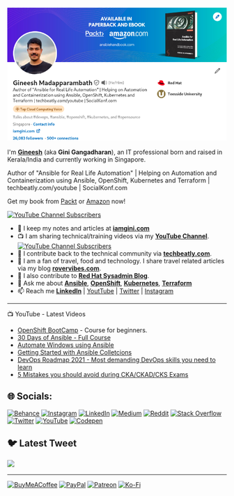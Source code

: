 [![](https://github.com/iamgini/iamgini/blob/master/github-cover-2023Nov07.png)](https://iamgini.com)

I'm **[Gineesh](https://www.linkedin.com/in/gineesh/)** (aka **Gini Gangadharan**), an IT professional born and raised in Kerala/India and currently working in Singapore.

Author of "Ansible for Real Life Automation" | Helping on Automation and Containerization using Ansible, OpenShift, Kubernetes and Terraform | techbeatly.com/youtube | SocialKonf.com

Get my book from [Packt](http://techbeatly.com/ansiblebook) or [Amazon](http://techbeatly.com/ansiblebookamazon) now!

[![YouTube Channel Subscribers](https://img.shields.io/youtube/channel/subscribers/UCLA_wrgCYV2R2ZHgk1xTCqg?label=Subscribe%20to%20YouTube%20Channel&style=social)](https://www.youtube.com/techbeatly?sub_confirmation=1)



- :notebook_with_decorative_cover: I keep my notes and articles at **[iamgini.com](https://www.iamgini.com/)**
- :tv: I am sharing technical/training videos via my **[YouTube Channel](https://www.youtube.com/techbeatly?sub_confirmation=1)**. [![YouTube Channel Subscribers](https://img.shields.io/youtube/channel/subscribers/UCLA_wrgCYV2R2ZHgk1xTCqg?label=Subscribe%20to%20YouTube%20Channel&style=social)](https://www.youtube.com/techbeatly?sub_confirmation=1)
- :newspaper: I contribute back to the technical community via **[techbeatly.com](https://www.techbeatly.com/)**.
- :blue_book: I am a fan of travel, food and technology. I share travel related articles via my blog **[rovervibes.com](https://www.rovervibes.com/)**.
- :closed_book: I also contribute to **[Red Hat Sysadmin Blog](https://www.redhat.com/sysadmin/user/446371)**.
- :speech_balloon: Ask me about **[Ansible](https://www.techbeatly.com/ansible)**, **[OpenShift](https://www.techbeatly.com/category/cloud/openshift)**, **[Kubernetes](https://www.techbeatly.com/category/cloud/kubernetes)**, **[Terraform](https://www.techbeatly.com/category/automation/terraform)**
- :mailbox: Reach me **[LinkedIn](https://www.linkedin.com/in/gineesh/)** | [YoutTube](https://www.youtube.com/channel/UCLA_wrgCYV2R2ZHgk1xTCqg?sub_confirmation=1) | [Twitter](https://twitter.com/GiniGangadharan) | [Instagram](https://www.instagram.com/ginigangadharan/)

--- 
:tv: YouTube - Latest Videos

- [OpenShift BootCamp](https://techbeatly.com/openshift-bootcamp) - Course for beginners.
- [30 Days of Ansible - Full Course](https://www.youtube.com/watch?v=K4wGqwS2RLw&list=PLH5uDiXcw8tSW9Y6FsVsSQJQ88tMPBsbK)
- [Automate Windows using Ansible](https://www.youtube.com/watch?v=kEeA3iLRstA&t=255s)
- [Getting Started with Ansible Colletcions](https://www.youtube.com/watch?v=X_QpN9GLGfI&t=1s)
- [DevOps Roadmap 2021 - Most demanding DevOps skills you need to learn](https://www.youtube.com/watch?v=w9sNpcxjpcs&t=423s)
- [5 Mistakes you should avoid during CKA/CKAD/CKS Exams](https://www.youtube.com/watch?v=daJs-09iLpY&t=389s)


## 🌐 Socials:
[![Behance](https://img.shields.io/badge/Behance-1769ff?logo=behance&logoColor=white)](https://behance.net/gineesh) [![Instagram](https://img.shields.io/badge/Instagram-%23E4405F.svg?logo=Instagram&logoColor=white)](https://instagram.com/iamgineesh) [![LinkedIn](https://img.shields.io/badge/LinkedIn-%230077B5.svg?logo=linkedin&logoColor=white)](https://linkedin.com/in/gineesh) [![Medium](https://img.shields.io/badge/Medium-12100E?logo=medium&logoColor=white)](https://medium.com/@gineesh) [![Reddit](https://img.shields.io/badge/Reddit-%23FF4500.svg?logo=Reddit&logoColor=white)](https://reddit.com/user/ginigangadharan) [![Stack Overflow](https://img.shields.io/badge/-Stackoverflow-FE7A16?logo=stack-overflow&logoColor=white)](https://stackoverflow.com/users/8356345) [![Twitter](https://img.shields.io/badge/Twitter-%231DA1F2.svg?logo=Twitter&logoColor=white)](https://twitter.com/iamgineesh) [![YouTube](https://img.shields.io/badge/YouTube-%23FF0000.svg?logo=YouTube&logoColor=white)](https://youtube.com/@techbeatly) [![Codepen](https://img.shields.io/badge/Codepen-000000?style=for-the-badge&logo=codepen&logoColor=white)](https://codepen.io/gineesh) 

<!--
Here are some ideas to get you started:

- 🔭 I’m currently working on ...
- 🌱 I’m currently learning ...
- 👯 I’m looking to collaborate on ...
- 🤔 I’m looking for help with ...
- 💬 Ask me about ...
- 📫 How to reach me: ...
- 😄 Pronouns: ...
- ⚡ Fun fact: ...

# 💻 Tech Stack:
![Python](https://img.shields.io/badge/python-3670A0?style=for-the-badge&logo=python&logoColor=ffdd54) ![PHP](https://img.shields.io/badge/php-%23777BB4.svg?style=for-the-badge&logo=php&logoColor=white) ![CSS3](https://img.shields.io/badge/css3-%231572B6.svg?style=for-the-badge&logo=css3&logoColor=white) ![Markdown](https://img.shields.io/badge/markdown-%23000000.svg?style=for-the-badge&logo=markdown&logoColor=white) ![Shell Script](https://img.shields.io/badge/shell_script-%23121011.svg?style=for-the-badge&logo=gnu-bash&logoColor=white) ![AWS](https://img.shields.io/badge/AWS-%23FF9900.svg?style=for-the-badge&logo=amazon-aws&logoColor=white) ![Azure](https://img.shields.io/badge/azure-%230072C6.svg?style=for-the-badge&logo=azure-devops&logoColor=white) ![Cloudflare](https://img.shields.io/badge/Cloudflare-F38020?style=for-the-badge&logo=Cloudflare&logoColor=white) ![Google Cloud](https://img.shields.io/badge/Google%20Cloud-%234285F4.svg?style=for-the-badge&logo=google-cloud&logoColor=white) ![OpenStack](https://img.shields.io/badge/Openstack-%23f01742.svg?style=for-the-badge&logo=openstack&logoColor=white) ![Django](https://img.shields.io/badge/django-%23092E20.svg?style=for-the-badge&logo=django&logoColor=white) ![DjangoREST](https://img.shields.io/badge/DJANGO-REST-ff1709?style=for-the-badge&logo=django&logoColor=white&color=ff1709&labelColor=gray) ![Apache](https://img.shields.io/badge/apache-%23D42029.svg?style=for-the-badge&logo=apache&logoColor=white) ![Jenkins](https://img.shields.io/badge/jenkins-%232C5263.svg?style=for-the-badge&logo=jenkins&logoColor=white) ![Nginx](https://img.shields.io/badge/nginx-%23009639.svg?style=for-the-badge&logo=nginx&logoColor=white) ![MariaDB](https://img.shields.io/badge/MariaDB-003545?style=for-the-badge&logo=mariadb&logoColor=white) ![SQLite](https://img.shields.io/badge/sqlite-%2307405e.svg?style=for-the-badge&logo=sqlite&logoColor=white) ![Postgres](https://img.shields.io/badge/postgres-%23316192.svg?style=for-the-badge&logo=postgresql&logoColor=white) ![MySQL](https://img.shields.io/badge/mysql-%2300f.svg?style=for-the-badge&logo=mysql&logoColor=white) ![Adobe Illustrator](https://img.shields.io/badge/adobeillustrator-%23FF9A00.svg?style=for-the-badge&logo=adobeillustrator&logoColor=white) ![Adobe Photoshop](https://img.shields.io/badge/adobephotoshop-%2331A8FF.svg?style=for-the-badge&logo=adobephotoshop&logoColor=white) ![Gimp Gnu Image Manipulation Program](https://img.shields.io/badge/Gimp-657D8B?style=for-the-badge&logo=gimp&logoColor=FFFFFF) ![Canva](https://img.shields.io/badge/Canva-%2300C4CC.svg?style=for-the-badge&logo=Canva&logoColor=white) ![Adobe Premiere Pro](https://img.shields.io/badge/Adobe%20Premiere%20Pro-9999FF.svg?style=for-the-badge&logo=Adobe%20Premiere%20Pro&logoColor=white) ![LINUX](https://img.shields.io/badge/Linux-FCC624?style=for-the-badge&logo=linux&logoColor=black) ![Ansible](https://img.shields.io/badge/ansible-%231A1918.svg?style=for-the-badge&logo=ansible&logoColor=white) ![Docker](https://img.shields.io/badge/docker-%230db7ed.svg?style=for-the-badge&logo=docker&logoColor=white) ![Jira](https://img.shields.io/badge/jira-%230A0FFF.svg?style=for-the-badge&logo=jira&logoColor=white) ![Kubernetes](https://img.shields.io/badge/kubernetes-%23326ce5.svg?style=for-the-badge&logo=kubernetes&logoColor=white) ![Terraform](https://img.shields.io/badge/terraform-%235835CC.svg?style=for-the-badge&logo=terraform&logoColor=white) ![Trello](https://img.shields.io/badge/Trello-%23026AA7.svg?style=for-the-badge&logo=Trello&logoColor=white) ![Vagrant](https://img.shields.io/badge/vagrant-%231563FF.svg?style=for-the-badge&logo=vagrant&logoColor=white)

# 📊 GitHub Stats:
![](https://github-readme-stats.vercel.app/api?username=iamgini&theme=dark&hide_border=true&include_all_commits=true&count_private=true)<br/>
![](https://github-readme-streak-stats.herokuapp.com/?user=iamgini&theme=dark&hide_border=true)<br/>
![](https://github-readme-stats.vercel.app/api/top-langs/?username=iamgini&theme=dark&hide_border=true&include_all_commits=true&count_private=true&layout=compact)
-->

## 🐦 Latest Tweet
[![](https://gtce.itsvg.in/api?username=iamgineesh)](https://github.com/VishwaGauravIn/github-twitter-card-embed)

---
[![BuyMeACoffee](https://img.shields.io/badge/Buy%20Me%20a%20Coffee-ffdd00?style=for-the-badge&logo=buy-me-a-coffee&logoColor=black)](https://buymeacoffee.com/gineesh) [![PayPal](https://img.shields.io/badge/PayPal-00457C?style=for-the-badge&logo=paypal&logoColor=white)](https://paypal.me/gineesh) [![Patreon](https://img.shields.io/badge/Patreon-F96854?style=for-the-badge&logo=patreon&logoColor=white)](https://patreon.com/gineesh) [![Ko-Fi](https://img.shields.io/badge/Ko--fi-F16061?style=for-the-badge&logo=ko-fi&logoColor=white)](https://ko-fi.com/gineesh) 

  
<!-- Proudly created with GPRM ( https://gprm.itsvg.in ) -->
